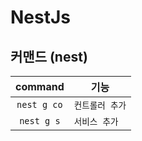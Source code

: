 # NestJs 

## 커맨드  (nest)


| command | 기능 |
|:---:|---|
| `nest g co` | `컨트롤러 추가` |
| `nest g s` | `서비스 추가` |
